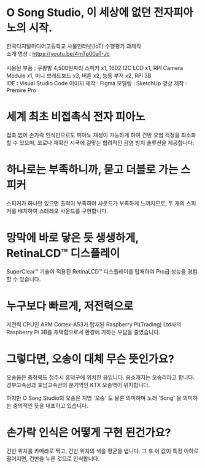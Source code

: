 # O Song Studio, 이 세상에 없던 전자피아노의 시작.

한국디지털미디어고등학교 사물인터넷(IoT) 수행평가 과제작 <br>
소개 영상 : https://youtu.be/4mTp00aT-Jc <br><br>
사용된 부품 : 쿠팡발 4,500원짜리 스피커 x1, 1602 I2C LCD x1, RPI Camera Module x1, 미니 브레드보드 x3, 버튼 x2, 능동 부저 x2, RPI 3B
<br>
IDE : Visual Studio Code
이미지 제작 : Figma
모델링 : SketchUp
영상 제작 : Premire Pro


# 세계 최초 비접촉식 전자 피아노
접촉 없이 손가락 인식만으로도 피아노 재생이 가능하게 하여 건반 오염 걱정을 최소화할 수 있으며, 코로나 재확산 시국에 걸맞는 합려적인 감염 방지 솔루션을 제공합니다.

# 하나로는 부족하니까, 묻고 더블로 가는 스피커
스피커가 하나만 있으면 출력이 부족하여 사운드가 부족하게 느껴지므로, 두 개의 스피커를 배치하여 스테레오 사운드를 구현합니다.

# 망막에 바로 닿은 듯 생생하게, RetinaLCD™ 디스플레이
SuperClear™ 기술이 적용된 RetinaLCD™ 디스플레이를 탑재하여 Pro급 성능을 경험할 수 있습니다.

# 누구보다 빠르게, 저전력으로
저전력 CPU인 ARM Cortex-A53가 탑재된 Raspberry Pi(Trading) Ltd사의 Raspberry Pi 3B를 채택함으로서 환경에 가하는 부담을 줄였습니다.

# 그렇다면, 오송이 대체 무슨 뜻인가요?
오송읍은 충청북도 청주시 흥덕구에 위치한 읍입니다. 읍소재지는 오송리라고 합니다. 경부고속선과 호남고속선의 분기역인 KTX 오송역이 위치합니다.

하지만 O Song Studio의 오송은 지명 '오송' 도 물론 의미하며 노래 'Song' 을 의미하는 중의적인 뜻을 내포하고 있습니다.

# 손가락 인식은 어떻게 구현 된건가요?
건반 위치를 카메라로 찍고, 건반 위치의 색을 평균을 냅니다. 그 후 이 값이 특정 이하로 떨어지면, 건반을 누른 것으로 인식합니다.
